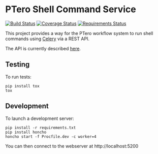 # PTero Shell Command Service
[![Build Status](https://travis-ci.org/genome/ptero-shell-command.svg?branch=master)](https://travis-ci.org/genome/ptero-shell-command)
[![Coverage Status](https://img.shields.io/coveralls/genome/ptero-shell-command.svg)](https://coveralls.io/r/genome/ptero-shell-command?branch=master)
[![Requirements Status](https://requires.io/github/genome/ptero-shell-command/requirements.svg?branch=master)](https://requires.io/github/genome/ptero-shell-command/requirements/?branch=master)

This project provides a way for the PTero workflow system to run shell commands
using [Celery](http://www.celeryproject.org/) via a REST API.

The API is currently described
[here](https://github.com/genome/ptero-apis/blob/master/shell-command.md).


## Testing

To run tests:

    pip install tox
    tox


## Development

To launch a development server:

    pip install -r requirements.txt
    pip install honcho
    honcho start -f Procfile.dev -c worker=4

You can then connect to the webserver at http://localhost:5200
